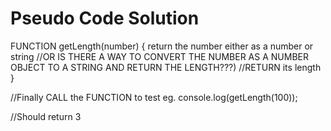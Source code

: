 # Pseudo Code Solution
FUNCTION getLength(number) {
return the number either as a number or string 
//OR IS THERE A WAY TO CONVERT THE NUMBER AS A NUMBER OBJECT TO A STRING AND RETURN THE LENGTH???)
//RETURN its length
}

//Finally CALL the FUNCTION  to test 
eg.
console.log(getLength(100));

//Should return 3



